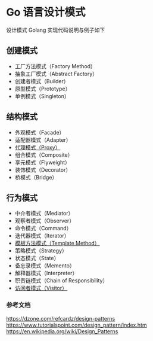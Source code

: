 # Go 语言设计模式

设计模式 Golang 实现代码说明与例子如下

## 创建模式

* 工厂方法模式（Factory Method）
* 抽象工厂模式（Abstract Factory）
* 创建者模式（Builder）
* 原型模式（Prototype）
* 单例模式（Singleton）

## 结构模式

* 外观模式（Facade）
* 适配器模式（Adapter）
* [代理模式（Proxy）](https://github.com/nox60/go-design-pattern/tree/master/proxy)
* 组合模式（Composite）
* 享元模式（Flyweight）
* 装饰模式（Decorator）
* 桥模式（Bridge）

## 行为模式

* 中介者模式（Mediator）
* 观察者模式（Observer）
* 命令模式（Command）
* 迭代器模式（Iterator）
* [模板方法模式（Template Method）](https://github.com/nox60/go-design-pattern/tree/master/templateMethod)
* 策略模式（Strategy）
* 状态模式（State）
* 备忘录模式（Memento）
* 解释器模式（Interpreter）
* 职责链模式（Chain of Responsibility）
* [访问者模式（Visitor）](https://github.com/nox60/go-design-pattern/tree/master/visitor)

### 参考文档

https://dzone.com/refcardz/design-patterns
https://www.tutorialspoint.com/design_pattern/index.htm
https://en.wikipedia.org/wiki/Design_Patterns